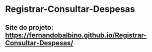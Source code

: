 # Registrar-Consultar-Despesas
## Site do projeto: https://fernandobalbino.github.io/Registrar-Consultar-Despesas/
